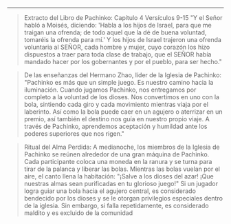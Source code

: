 
---

> Extracto del Libro de Pachinko: Capítulo 4 Versículos 9-15
> "Y el Señor habló a Moisés, diciendo: 'Habla a los hijos de Israel, para que me traigan una ofrenda; de todo aquel que la dé de buena voluntad, tomaréis la ofrenda para mí.' Y los hijos de Israel trajeron una ofrenda voluntaria al SEÑOR, cada hombre y mujer, cuyo corazón los hizo dispuestos a traer para toda clase de trabajo, que el SEÑOR había mandado hacer por los gobernantes y por el pueblo, para ser hecho."

> De las enseñanzas del Hermano Zhao, líder de la Iglesia de Pachinko:
> "Pachinko es más que un simple juego. Es nuestro camino hacia la iluminación. Cuando jugamos Pachinko, nos entregamos por completo a la voluntad de los dioses. Nos convertimos en uno con la bola, sintiendo cada giro y cada movimiento mientras viaja por el laberinto. Así como la bola puede caer en un agujero o aterrizar en un premio, así también el destino nos guía en nuestro propio viaje. A través de Pachinko, aprendemos aceptación y humildad ante los poderes superiores que nos rigen."

> Ritual del Alma Perdida:
> A medianoche, los miembros de la Iglesia de Pachinko se reúnen alrededor de una gran máquina de Pachinko. Cada participante coloca una moneda en la ranura y se turna para tirar de la palanca y liberar las bolas. Mientras las bolas vuelan por el aire, el canto llena la habitación:
> "¡Salve a los dioses del azar! ¡Que nuestras almas sean purificadas en tu glorioso juego!"
> Si un jugador logra guiar una bola hacia el agujero central, es considerado bendecido por los dioses y se le otorgan privilegios especiales dentro de la iglesia. Sin embargo, si falla repetidamente, es considerado maldito y es excluido de la comunidad
